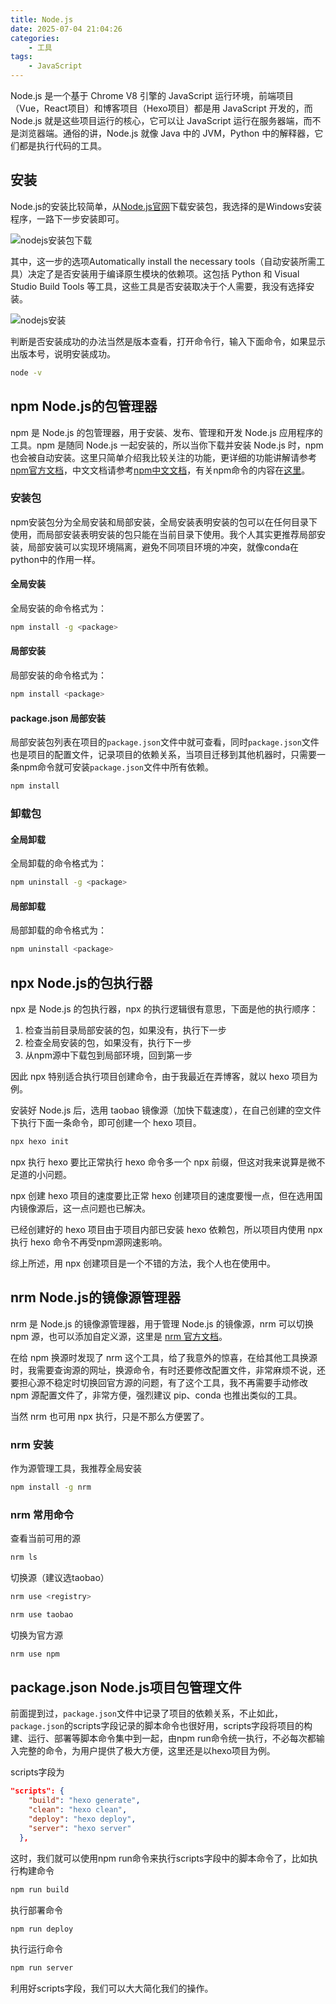 ```yaml
---
title: Node.js
date: 2025-07-04 21:04:26
categories:
    - 工具
tags:
    - JavaScript
---
```

Node.js 是一个基于 Chrome V8 引擎的 JavaScript 运行环境，前端项目（Vue，React项目）和博客项目（Hexo项目）都是用 JavaScript 开发的，而 Node.js 就是这些项目运行的核心，它可以让 JavaScript 运行在服务器端，而不是浏览器端。通俗的讲，Node.js 就像 Java 中的 JVM，Python 中的解释器，它们都是执行代码的工具。

<!-- more -->

## 安装

Node.js的安装比较简单，从[Node.js官网](https://nodejs.org/zh-cn)下载安装包，我选择的是Windows安装程序，一路下一步安装即可。

![nodejs安装包下载](1.png)

其中，这一步的选项Automatically install the necessary tools（自动安装所需工具）决定了是否安装用于编译原生模块的依赖项。这包括 Python 和 Visual Studio Build Tools 等工具，这些工具是否安装取决于个人需要，我没有选择安装。

![nodejs安装](2.png)

判断是否安装成功的办法当然是版本查看，打开命令行，输入下面命令，如果显示出版本号，说明安装成功。

```bash
node -v
```

## npm Node.js的包管理器

npm 是 Node.js 的包管理器，用于安装、发布、管理和开发 Node.js 应用程序的工具。npm 是随同 Node.js 一起安装的，所以当你下载并安装 Node.js 时，npm 也会被自动安装。这里只简单介绍我比较关注的功能，更详细的功能讲解请参考[npm官方文档](https://docs.npmjs.com/)，中文文档请参考[npm中文文档](https://npm.nodejs.cn/)，有关npm命令的内容在[这里](https://npm.nodejs.cn/cli/v11/commands)。

### 安装包

npm安装包分为全局安装和局部安装，全局安装表明安装的包可以在任何目录下使用，而局部安装表明安装的包只能在当前目录下使用。我个人其实更推荐局部安装，局部安装可以实现环境隔离，避免不同项目环境的冲突，就像conda在python中的作用一样。

#### 全局安装

全局安装的命令格式为：

```bash
npm install -g <package>
```

#### 局部安装

局部安装的命令格式为：

```bash
npm install <package>
```

#### package.json 局部安装

局部安装包列表在项目的`package.json`文件中就可查看，同时`package.json`文件也是项目的配置文件，记录项目的依赖关系，当项目迁移到其他机器时，只需要一条npm命令就可安装`package.json`文件中所有依赖。

```bash
npm install
```

### 卸载包

#### 全局卸载

全局卸载的命令格式为：

```bash
npm uninstall -g <package>
```

#### 局部卸载

局部卸载的命令格式为：

```bash
npm uninstall <package>
```

## npx Node.js的包执行器

npx 是 Node.js 的包执行器，npx 的执行逻辑很有意思，下面是他的执行顺序：

1. 检查当前目录局部安装的包，如果没有，执行下一步
2. 检查全局安装的包，如果没有，执行下一步
3. 从npm源中下载包到局部环境，回到第一步

因此 npx 特别适合执行项目创建命令，由于我最近在弄博客，就以 hexo 项目为例。

安装好 Node.js 后，选用 taobao 镜像源（加快下载速度），在自己创建的空文件下执行下面一条命令，即可创建一个 hexo 项目。

```bash
npx hexo init
```

npx 执行 hexo 要比正常执行 hexo 命令多一个 npx 前缀，但这对我来说算是微不足道的小问题。

npx 创建 hexo 项目的速度要比正常 hexo 创建项目的速度要慢一点，但在选用国内镜像源后，这一点问题也已解决。

已经创建好的 hexo 项目由于项目内部已安装 hexo 依赖包，所以项目内使用 npx 执行 hexo 命令不再受npm源网速影响。

综上所述，用 npx 创建项目是一个不错的方法，我个人也在使用中。

## nrm Node.js的镜像源管理器

nrm 是 Node.js 的镜像源管理器，用于管理 Node.js 的镜像源，nrm 可以切换 npm 源，也可以添加自定义源，这里是 [nrm 官方文档](https://github.com/Pana/nrm)。

在给 npm 换源时发现了 nrm 这个工具，给了我意外的惊喜，在给其他工具换源时，我需要查询源的网址，换源命令，有时还要修改配置文件，非常麻烦不说，还要担心源不稳定时切换回官方源的问题，有了这个工具，我不再需要手动修改 npm 源配置文件了，非常方便，强烈建议 pip、conda 也推出类似的工具。

当然 nrm 也可用 npx 执行，只是不那么方便罢了。

### nrm 安装

作为源管理工具，我推荐全局安装

```bash
npm install -g nrm
```

### nrm 常用命令

查看当前可用的源

```bash
nrm ls
```

切换源（建议选taobao）

```bash
nrm use <registry>
```

```bash
nrm use taobao
```

切换为官方源

```bash
nrm use npm
```

## package.json Node.js项目包管理文件

前面提到过，`package.json`文件中记录了项目的依赖关系，不止如此，`package.json`的scripts字段记录的脚本命令也很好用，scripts字段将项目的构建、运行、部署等脚本命令集中到一起，由npm run命令统一执行，不必每次都输入完整的命令，为用户提供了极大方便，这里还是以hexo项目为例。

scripts字段为

```json package.json
"scripts": {
    "build": "hexo generate",
    "clean": "hexo clean",
    "deploy": "hexo deploy",
    "server": "hexo server"
  },
```

这时，我们就可以使用npm run命令来执行scripts字段中的脚本命令了，比如执行构建命令

```bash
npm run build
```

执行部署命令

```bash
npm run deploy
```

执行运行命令

```bash
npm run server
```

利用好scripts字段，我们可以大大简化我们的操作。
